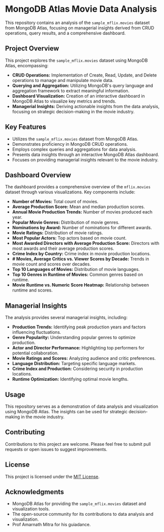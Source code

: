 # MongoDB Atlas Movie Data Analysis

This repository contains an analysis of the `sample_mflix.movies` dataset from MongoDB Atlas, focusing on managerial insights derived from CRUD operations, query results, and a comprehensive dashboard.

## Project Overview

This project explores the `sample_mflix.movies` dataset using MongoDB Atlas, encompassing:

* **CRUD Operations:** Implementation of Create, Read, Update, and Delete operations to manage and manipulate movie data.
* **Querying and Aggregation:** Utilizing MongoDB's query language and aggregation framework to extract meaningful information.
* **Dashboard Visualization:** Creation of an interactive dashboard in MongoDB Atlas to visualize key metrics and trends.
* **Managerial Insights:** Deriving actionable insights from the data analysis, focusing on strategic decision-making in the movie industry.

## Key Features

* Utilizes the `sample_mflix.movies` dataset from MongoDB Atlas.
* Demonstrates proficiency in MongoDB CRUD operations.
* Employs complex queries and aggregations for data analysis.
* Presents data insights through an interactive MongoDB Atlas dashboard.
* Focuses on providing managerial insights relevant to the movie industry.

## Dashboard Overview

The dashboard provides a comprehensive overview of the `mflix.movies` dataset through various visualizations. Key components include:

* **Number of Movies:** Total count of movies.
* **Average Production Score:** Mean and median production scores.
* **Annual Movie Production Trends:** Number of movies produced each year.
* **Popular Movie Genres:** Distribution of movie genres.
* **Nominations by Award:** Number of nominations for different awards.
* **Movie Ratings:** Distribution of movie ratings.
* **Most Popular Actors:** Top actors based on movie count.
* **Most Awarded Directors with Average Production Score:** Directors with most awards and their average production scores.
* **Crime Index by Country:** Crime index in movie production locations.
* **# Movies, Average Critics vs. Viewer Scores by Decade:** Trends in movie count and scores over decades.
* **Top 10 Languages of Movies:** Distribution of movie languages.
* **Top 10 Genres in Runtime of Movies:** Common genres based on runtime.
* **Movie Runtime vs. Numeric Score Heatmap:** Relationship between runtime and scores.

## Managerial Insights

The analysis provides several managerial insights, including:

* **Production Trends:** Identifying peak production years and factors influencing fluctuations.
* **Genre Popularity:** Understanding popular genres to optimize production.
* **Actor and Director Performance:** Highlighting top performers for potential collaboration.
* **Movie Ratings and Scores:** Analyzing audience and critic preferences.
* **Language Distribution:** Targeting specific language markets.
* **Crime Index and Production:** Considering security in production locations.
* **Runtime Optimization:** Identifying optimal movie lengths.

## Usage

This repository serves as a demonstration of data analysis and visualization using MongoDB Atlas. The insights can be used for strategic decision-making in the movie industry.

## Contributing

Contributions to this project are welcome. Please feel free to submit pull requests or open issues to suggest improvements.

## License

This project is licensed under the [MIT License](LICENSE).

## Acknowledgments

* MongoDB Atlas for providing the `sample_mflix.movies` dataset and visualization tools.
* The open-source community for its contributions to data analysis and visualization.
* Prof Amarnath Mitra for his guiadance.
